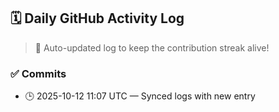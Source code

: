 ## 🗓️ Daily GitHub Activity Log

> 🤖 Auto-updated log to keep the contribution streak alive!

### ✅ Commits

- 🕒 2025-10-12 11:07 UTC — Synced logs with new entry

